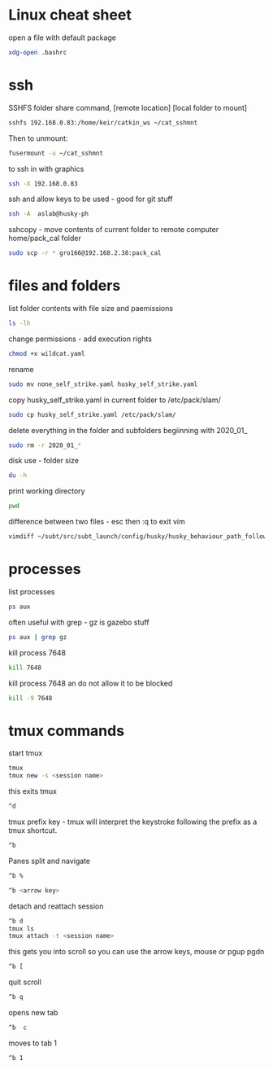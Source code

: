 # Linux cheat sheet

open a file with default package
```bash
xdg-open .bashrc
```
# ssh
SSHFS folder share command, [remote location] [local folder to mount]
```bash
sshfs 192.168.0.83:/home/keir/catkin_ws ~/cat_sshmnt
```
Then to unmount:
```bash
fusermount -u ~/cat_sshmnt
```
to ssh in with graphics
```bash
ssh -X 192.168.0.83
```
ssh and allow keys to be used - good for git stuff
```bash
ssh -A  aslab@husky-ph
```
sshcopy - move contents of current folder to remote computer home/pack_cal folder
```bash
sudo scp -r * gro166@192.168.2.38:pack_cal
```
# files and folders
list folder contents with file size and paemissions
```bash
ls -lh
```
change permissions - add execution rights
```bash
chmod +x wildcat.yaml
```
rename
```bash
sudo mv none_self_strike.yaml husky_self_strike.yaml
```
copy husky_self_strike.yaml in current folder to /etc/pack/slam/
```bash
sudo cp husky_self_strike.yaml /etc/pack/slam/
```
delete everything in the folder and subfolders begiinning with 2020_01_
```bash
sudo rm -r 2020_01_*
```
disk use - folder size
```bash
du -h
```
print working directory
```bash
pwd
```
difference between two files - esc then :q to exit vim
```bash
vimdiff ~/subt/src/subt_launch/config/husky/husky_behaviour_path_follow.yaml ~/subt/src/subt_launch/config/kitten/kitten_behaviour_path_follow.yaml 
```

# processes
list processes
```bash
ps aux
```
often useful with grep - gz is gazebo stuff
```bash
ps aux | grep gz
```
kill process 7648
```bash
kill 7648
```
kill process 7648 an do not allow it to be blocked
```bash
kill -9 7648
```
# tmux commands
start tmux
```bash
tmux
tmux new -s <session name>
```
this exits tmux
```bash
^d
```
tmux prefix key - tmux will interpret the keystroke following the prefix as a tmux shortcut.
```bash
^b
```
Panes split and navigate
```bash
^b %
```
```bash
^b <arrow key>
```
detach and reattach session
```bash
^b d
tmux ls
tmux attach -t <session name>
```
this gets you into scroll so you can use the arrow keys, mouse or pgup pgdn
```bash
^b [
```
quit scroll				
```bash
^b q
```
opens new tab
```bash
^b  c
```
moves to tab 1			
```bash
^b 1
```

